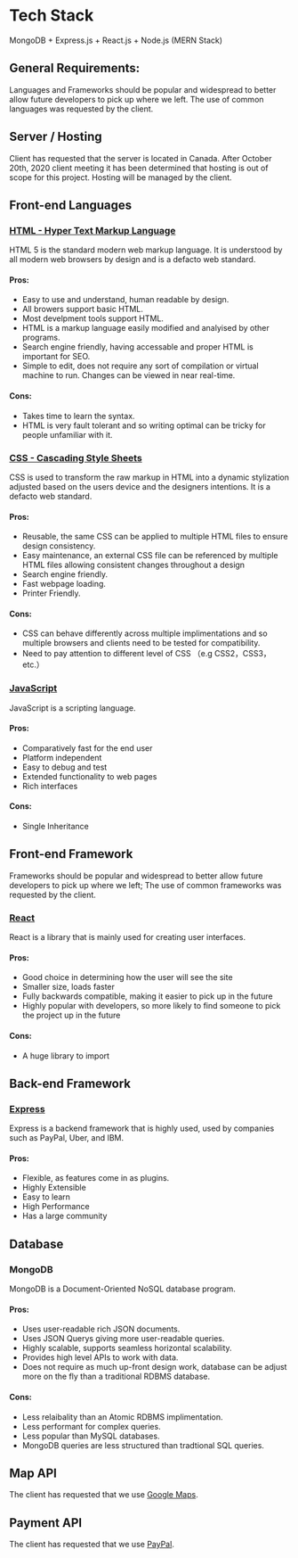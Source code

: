# Tech Stack
MongoDB + Express.js + React.js + Node.js (MERN Stack)

## General Requirements:
Languages and Frameworks should be popular and widespread to better allow future developers to pick up where we left.
The use of common languages was requested by the client.

## Server / Hosting
Client has requested that the server is located in Canada. 
After October 20th, 2020 client meeting it has been determined that hosting is out of scope for this project. Hosting will be managed by the client. 

## Front-end Languages
### [HTML - Hyper Text Markup Language](https://html.spec.whatwg.org)
HTML 5 is the standard modern web markup language. It is understood by all modern web browsers by design and is a defacto web standard.

#### Pros:
* Easy to use and understand, human readable by design.
* All browers support basic HTML.
* Most develpment tools support HTML.
* HTML is a markup language easily modified and analyised by other programs.
* Search engine friendly, having accessable and proper HTML is important for SEO.
* Simple to edit, does not require any sort of compilation or virtual machine to run. Changes can be viewed in near real-time. 

#### Cons:
* Takes time to learn the syntax.
* HTML is very fault tolerant and so writing optimal can be tricky for people unfamiliar with it.

### [CSS - Cascading Style Sheets](https://www.w3.org/Style/CSS/Overview.en.html)
CSS is used to transform the raw markup in HTML into a dynamic stylization adjusted based on the users device and the designers intentions. It is a defacto web standard. 

#### Pros:
* Reusable, the same CSS can be applied to multiple HTML files to ensure design consistency.
* Easy maintenance, an external CSS file can be referenced by multiple HTML files allowing consistent changes throughout a design
* Search engine friendly.
* Fast webpage loading.
* Printer Friendly.

#### Cons:
* CSS can behave differently across multiple implimentations and so multiple browsers and clients need to be tested for compatibility.
* Need to pay attention to different level of CSS （e.g CSS2，CSS3， etc.）
 
### [JavaScript](https://www.javascript.com)
JavaScript is a scripting language.
 
#### Pros:
* Comparatively fast for the end user
* Platform independent
* Easy to debug and test
* Extended functionality to web pages
* Rich interfaces

#### Cons:
* Single Inheritance

## Front-end Framework
Frameworks should be popular and widespread to better allow future developers to pick up where we left; The use of common frameworks was requested by the client.

### [React](https://reactjs.org/)
React is a library that is mainly used for creating user interfaces.

#### Pros:
* Good choice in determining how the user will see the site
* Smaller size, loads faster 
* Fully backwards compatible, making it easier to pick up in the future
* Highly popular with developers, so more likely to find someone to pick the project up in the future

#### Cons:
* A huge library to import

## Back-end Framework
### [Express](https://expressjs.com/)
Express is a backend framework that is highly used, used by companies such as PayPal, Uber, and IBM.

#### Pros:
* Flexible, as features come in as plugins.
* Highly Extensible
* Easy to learn
* High Performance
* Has a large community

## Database
### MongoDB
MongoDB is a Document-Oriented NoSQL database program. 

#### Pros:
* Uses user-readable rich JSON documents. 
* Uses JSON Querys giving more user-readable queries.
* Highly scalable, supports seamless horizontal scalability. 
* Provides high level APIs to work with data. 
* Does not require as much up-front design work, database can be adjust more on the fly than a traditional RDBMS database.

#### Cons:
* Less relaibality than an Atomic RDBMS implimentation. 
* Less performant for complex queries. 
* Less popular than MySQL databases. 
* MongoDB queries are less structured than tradtional SQL queries.

## Map API
The client has requested that we use [Google Maps](https://cloud.google.com/maps-platform/maps).

## Payment API
The client has requested that we use [PayPal](https://www.paypal.com/ca/home).

